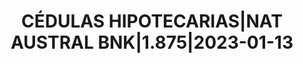 ---
layout: asset
title: CÉDULAS HIPOTECARIAS|NAT AUSTRAL BNK|1.875|2023-01-13
isin: XS0864360358
---